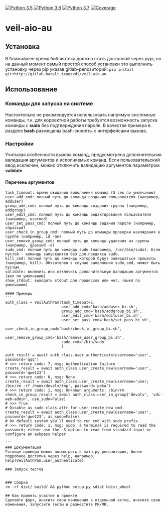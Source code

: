 [![Python 3.5](https://img.shields.io/badge/python-3.5-blue.svg)](https://www.python.org/downloads/release/python-350/)
[![Python 3.6](https://img.shields.io/badge/python-3.6-blue.svg)](https://www.python.org/downloads/release/python-360/)
[![Python 3.7](https://img.shields.io/badge/python-3.7-blue.svg)](https://www.python.org/downloads/release/python-370/)
[![Coverage](https://img.shields.io/static/v1?label=coverage&message=0%&color=red)](https://coverage.readthedocs.io/en/coverage-5.1/)

# veil-aio-au

## Установка
В ближайшее время библиотека должна стать доступной через pypi, но на данный момент самый простой способ установки это
выполнить установку через pip указав gitlab-репозиторий:
`pip install git+http://gitlab.bazalt.team/vdi/veil-aio-au`

## Использование

### Команды для запуска на системе
Настоятельно не рекомендуется использовать напрямую системные команды, т.к. для корректной работы требуется возможность
запуска команды с **sudo** без подтверждения пароля. В качестве примера в разделе **bash** размещены bash-скрипты
с интерфейсами вызова.

### Настройки
Учитывая особенности вызова команд, предусмотрена дополнительная валидация аргументов и исполняемых команд.
Если пользовательский ввод исключен, можно отключить валидацию аргументов параметром **validate**.

#### Перечень аргументов
```
task_timeout: время ожидания выполнения команд (5 сек по умолчанию)
user_add_cmd: полный путь до команды создания пользователя (например, adduser)
group_add_cmd: полный путь до команды создания группы (например, addgroup)
user_edit_cmd: полный путь до команды редактирования пользователя (например, usermod)
user_set_pass_cmd: полный путь до команды задания пароля (например, chpasswd)
user_check_in_group_cmd: полный путь до команды проверки нахождения в группе (например, id -Gn)
user_remove_group_cmd: полный путь до команды удаления из группы (например, gpasswd -d)
sudo_cmd: полный путь до команды sudo (например, /usr/bin/sudo). Если пустой - команды запускаются без доп.префикса sudo.
kill_cmd: полный путь до команды которой будут завершаться процессы (например, kill). Обязателен в случае заполнения sudo_cmd, может быть пустым.
validate: включить или отключить дополнительную валидацию аргументов (вкл по умолчанию)
show_stdout: выводить stdout для процессов или нет. (выкл по умолчанию)

```
~~~~
#### Примеры
```
auth_class = VeilAuthPam(task_timeout=5,
                         user_add_cmd='bash/adduser_bi.sh',
                         group_add_cmd='bash/addgroup_bi.sh',
                         user_edit_cmd='bash/edituser_bi.sh',
                         user_set_pass_cmd='bash/set_pass_bi.sh',
                         user_check_in_group_cmd='bash/check_in_group_bi.sh',
                         user_remove_group_cmd='bash/remove_user_group_bi.sh',
                         sudo_cmd='/bin/sudo'
                         )
                         
auth_result = await auth_class.user_authenticate(username='user', password='qqq')
# >>> return code: 7, msg: Authentication failure
create_result = await auth_class.user_create_new(username='user', password='qwe123')
# >>> return code: 0, msg: None
create_result = await auth_class.user_create_new(username='user; /bin/rm -rf /home/devalv/tmp', password='peka')
# >>> return code: 1, msg: Unknown arguments: /bin/rm
check_in_group_result = await auth_class.user_in_group('devalv', 'vdi-web-admin', use_sudo=False)
# >>> True
# Disable as_sudo class attr for user_create_new cmd.
create_result = await auth_class.user_create_new(username='user', password='qwe123', as_sudo=False)
# On default system you`ll need to run cmd with sudo prefix.
# >>> return code: 1, msg: sudo: a terminal is required to read the password; either use the -S option to read from standard input or configure an askpass helper

```
### Документация
Готовые примеры можно посмотреть в main.py репозитория, более подробное доступна через help, например, 
help(VeilAuthPam.user_authenticate).

### Запуск тестов


### Сборка
rm -rf dist/ build/ && python setup.py sdist bdist_wheel

## Как принять участие в проекте
Сделайте форк, внесите свои изменения в отдельной ветке, внесите свои изменения, запустите тесты и разместите PR/MR.